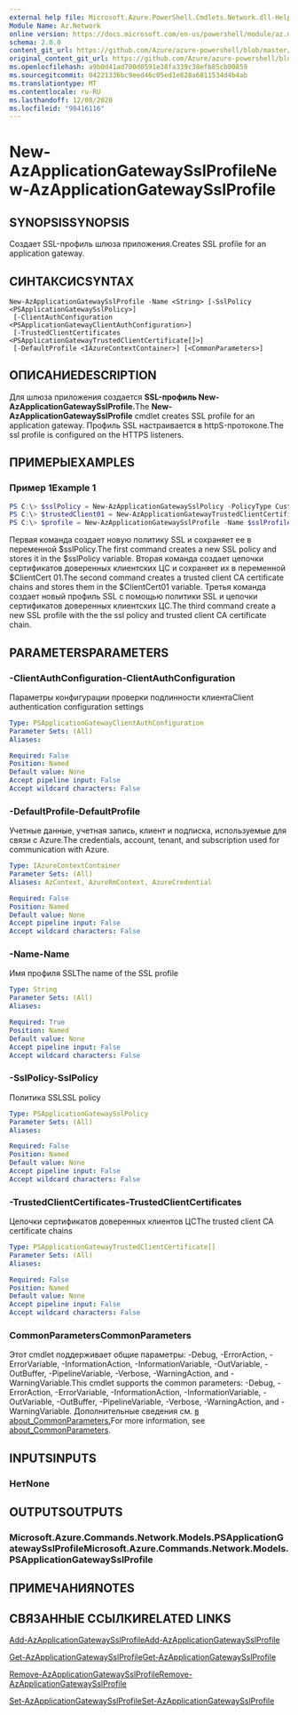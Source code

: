 ```yaml
---
external help file: Microsoft.Azure.PowerShell.Cmdlets.Network.dll-Help.xml
Module Name: Az.Network
online version: https://docs.microsoft.com/en-us/powershell/module/az.network/new-azapplicationgatewaysslprofile
schema: 2.0.0
content_git_url: https://github.com/Azure/azure-powershell/blob/master/src/Network/Network/help/New-AzApplicationGatewaySslProfile.md
original_content_git_url: https://github.com/Azure/azure-powershell/blob/master/src/Network/Network/help/New-AzApplicationGatewaySslProfile.md
ms.openlocfilehash: a9b0d41ad700d0591e38fa339c38efb85cb00859
ms.sourcegitcommit: 04221336bc9eed46c05ed1e828a6811534d4b4ab
ms.translationtype: MT
ms.contentlocale: ru-RU
ms.lasthandoff: 12/08/2020
ms.locfileid: "98416116"
---
```

# <span data-ttu-id="c0d9c-101">New-AzApplicationGatewaySslProfile</span><span class="sxs-lookup"><span data-stu-id="c0d9c-101">New-AzApplicationGatewaySslProfile</span></span>

## <span data-ttu-id="c0d9c-102">SYNOPSIS</span><span class="sxs-lookup"><span data-stu-id="c0d9c-102">SYNOPSIS</span></span>
<span data-ttu-id="c0d9c-103">Создает SSL-профиль шлюза приложения.</span><span class="sxs-lookup"><span data-stu-id="c0d9c-103">Creates SSL profile for an application gateway.</span></span>

## <span data-ttu-id="c0d9c-104">СИНТАКСИС</span><span class="sxs-lookup"><span data-stu-id="c0d9c-104">SYNTAX</span></span>

```
New-AzApplicationGatewaySslProfile -Name <String> [-SslPolicy <PSApplicationGatewaySslPolicy>]
 [-ClientAuthConfiguration <PSApplicationGatewayClientAuthConfiguration>]
 [-TrustedClientCertificates <PSApplicationGatewayTrustedClientCertificate[]>]
 [-DefaultProfile <IAzureContextContainer>] [<CommonParameters>]
```

## <span data-ttu-id="c0d9c-105">ОПИСАНИЕ</span><span class="sxs-lookup"><span data-stu-id="c0d9c-105">DESCRIPTION</span></span>
<span data-ttu-id="c0d9c-106">Для шлюза приложения создается **SSL-профиль New-AzApplicationGatewaySslProfile.**</span><span class="sxs-lookup"><span data-stu-id="c0d9c-106">The **New-AzApplicationGatewaySslProfile** cmdlet creates SSL profile for an application gateway.</span></span> <span data-ttu-id="c0d9c-107">Профиль SSL настраивается в httpS-протоколе.</span><span class="sxs-lookup"><span data-stu-id="c0d9c-107">The ssl profile is configured on the HTTPS listeners.</span></span>

## <span data-ttu-id="c0d9c-108">ПРИМЕРЫ</span><span class="sxs-lookup"><span data-stu-id="c0d9c-108">EXAMPLES</span></span>

### <span data-ttu-id="c0d9c-109">Пример 1</span><span class="sxs-lookup"><span data-stu-id="c0d9c-109">Example 1</span></span>
```powershell
PS C:\> $sslPolicy = New-AzApplicationGatewaySslPolicy -PolicyType Custom -MinProtocolVersion TLSv1_1 -CipherSuite "TLS_ECDHE_ECDSA_WITH_AES_128_GCM_SHA256", "TLS_ECDHE_ECDSA_WITH_AES_256_GCM_SHA384", "TLS_ECDHE_RSA_WITH_AES_128_CBC_SHA", "TLS_RSA_WITH_AES_128_GCM_SHA256"
PS C:\> $trustedClient01 = New-AzApplicationGatewayTrustedClientCertificate -Name "ClientCert01" -CertificateFile "C:\clientCAChain1.cer"
PS C:\> $profile = New-AzApplicationGatewaySslProfile -Name $sslProfile01Name -SslPolicy $sslPolicy -TrustedClientCertificates $trustedClient01
```
<span data-ttu-id="c0d9c-110">Первая команда создает новую политику SSL и сохраняет ее в переменной $sslPolicy.</span><span class="sxs-lookup"><span data-stu-id="c0d9c-110">The first command creates a new SSL policy and stores it in the $sslPolicy variable.</span></span>
<span data-ttu-id="c0d9c-111">Вторая команда создает цепочки сертификатов доверенных клиентских ЦС и сохраняет их в переменной $ClientCert 01.</span><span class="sxs-lookup"><span data-stu-id="c0d9c-111">The second command creates a trusted client CA certificate chains and stores them in the $ClientCert01 variable.</span></span>
<span data-ttu-id="c0d9c-112">Третья команда создает новый профиль SSL с помощью политики SSL и цепочки сертификатов доверенных клиентских ЦС.</span><span class="sxs-lookup"><span data-stu-id="c0d9c-112">The third command create a new SSL profile with the the ssl policy and trusted client CA certificate chain.</span></span>

## <span data-ttu-id="c0d9c-113">PARAMETERS</span><span class="sxs-lookup"><span data-stu-id="c0d9c-113">PARAMETERS</span></span>

### <span data-ttu-id="c0d9c-114">-ClientAuthConfiguration</span><span class="sxs-lookup"><span data-stu-id="c0d9c-114">-ClientAuthConfiguration</span></span>
<span data-ttu-id="c0d9c-115">Параметры конфигурации проверки подлинности клиента</span><span class="sxs-lookup"><span data-stu-id="c0d9c-115">Client authentication configuration settings</span></span>

```yaml
Type: PSApplicationGatewayClientAuthConfiguration
Parameter Sets: (All)
Aliases:

Required: False
Position: Named
Default value: None
Accept pipeline input: False
Accept wildcard characters: False
```

### <span data-ttu-id="c0d9c-116">-DefaultProfile</span><span class="sxs-lookup"><span data-stu-id="c0d9c-116">-DefaultProfile</span></span>
<span data-ttu-id="c0d9c-117">Учетные данные, учетная запись, клиент и подписка, используемые для связи с Azure.</span><span class="sxs-lookup"><span data-stu-id="c0d9c-117">The credentials, account, tenant, and subscription used for communication with Azure.</span></span>

```yaml
Type: IAzureContextContainer
Parameter Sets: (All)
Aliases: AzContext, AzureRmContext, AzureCredential

Required: False
Position: Named
Default value: None
Accept pipeline input: False
Accept wildcard characters: False
```

### <span data-ttu-id="c0d9c-118">-Name</span><span class="sxs-lookup"><span data-stu-id="c0d9c-118">-Name</span></span>
<span data-ttu-id="c0d9c-119">Имя профиля SSL</span><span class="sxs-lookup"><span data-stu-id="c0d9c-119">The name of the SSL profile</span></span>

```yaml
Type: String
Parameter Sets: (All)
Aliases:

Required: True
Position: Named
Default value: None
Accept pipeline input: False
Accept wildcard characters: False
```

### <span data-ttu-id="c0d9c-120">-SslPolicy</span><span class="sxs-lookup"><span data-stu-id="c0d9c-120">-SslPolicy</span></span>
<span data-ttu-id="c0d9c-121">Политика SSL</span><span class="sxs-lookup"><span data-stu-id="c0d9c-121">SSL policy</span></span>

```yaml
Type: PSApplicationGatewaySslPolicy
Parameter Sets: (All)
Aliases:

Required: False
Position: Named
Default value: None
Accept pipeline input: False
Accept wildcard characters: False
```

### <span data-ttu-id="c0d9c-122">-TrustedClientCertificates</span><span class="sxs-lookup"><span data-stu-id="c0d9c-122">-TrustedClientCertificates</span></span>
<span data-ttu-id="c0d9c-123">Цепочки сертификатов доверенных клиентов ЦС</span><span class="sxs-lookup"><span data-stu-id="c0d9c-123">The trusted client CA certificate chains</span></span>

```yaml
Type: PSApplicationGatewayTrustedClientCertificate[]
Parameter Sets: (All)
Aliases:

Required: False
Position: Named
Default value: None
Accept pipeline input: False
Accept wildcard characters: False
```

### <span data-ttu-id="c0d9c-124">CommonParameters</span><span class="sxs-lookup"><span data-stu-id="c0d9c-124">CommonParameters</span></span>
<span data-ttu-id="c0d9c-125">Этот cmdlet поддерживает общие параметры: -Debug, -ErrorAction, -ErrorVariable, -InformationAction, -InformationVariable, -OutVariable, -OutBuffer, -PipelineVariable, -Verbose, -WarningAction, and -WarningVariable.</span><span class="sxs-lookup"><span data-stu-id="c0d9c-125">This cmdlet supports the common parameters: -Debug, -ErrorAction, -ErrorVariable, -InformationAction, -InformationVariable, -OutVariable, -OutBuffer, -PipelineVariable, -Verbose, -WarningAction, and -WarningVariable.</span></span> <span data-ttu-id="c0d9c-126">Дополнительные сведения см. [в about_CommonParameters.](http://go.microsoft.com/fwlink/?LinkID=113216)</span><span class="sxs-lookup"><span data-stu-id="c0d9c-126">For more information, see [about_CommonParameters](http://go.microsoft.com/fwlink/?LinkID=113216).</span></span>

## <span data-ttu-id="c0d9c-127">INPUTS</span><span class="sxs-lookup"><span data-stu-id="c0d9c-127">INPUTS</span></span>

### <span data-ttu-id="c0d9c-128">Нет</span><span class="sxs-lookup"><span data-stu-id="c0d9c-128">None</span></span>

## <span data-ttu-id="c0d9c-129">OUTPUTS</span><span class="sxs-lookup"><span data-stu-id="c0d9c-129">OUTPUTS</span></span>

### <span data-ttu-id="c0d9c-130">Microsoft.Azure.Commands.Network.Models.PSApplicationGatewaySslProfile</span><span class="sxs-lookup"><span data-stu-id="c0d9c-130">Microsoft.Azure.Commands.Network.Models.PSApplicationGatewaySslProfile</span></span>

## <span data-ttu-id="c0d9c-131">ПРИМЕЧАНИЯ</span><span class="sxs-lookup"><span data-stu-id="c0d9c-131">NOTES</span></span>

## <span data-ttu-id="c0d9c-132">СВЯЗАННЫЕ ССЫЛКИ</span><span class="sxs-lookup"><span data-stu-id="c0d9c-132">RELATED LINKS</span></span>

[<span data-ttu-id="c0d9c-133">Add-AzApplicationGatewaySslProfile</span><span class="sxs-lookup"><span data-stu-id="c0d9c-133">Add-AzApplicationGatewaySslProfile</span></span>](./Add-AzApplicationGatewaySslProfile.md)

[<span data-ttu-id="c0d9c-134">Get-AzApplicationGatewaySslProfile</span><span class="sxs-lookup"><span data-stu-id="c0d9c-134">Get-AzApplicationGatewaySslProfile</span></span>](./Get-AzApplicationGatewaySslProfile.md)

[<span data-ttu-id="c0d9c-135">Remove-AzApplicationGatewaySslProfile</span><span class="sxs-lookup"><span data-stu-id="c0d9c-135">Remove-AzApplicationGatewaySslProfile</span></span>](./Remove-AzApplicationGatewaySslProfile.md)

[<span data-ttu-id="c0d9c-136">Set-AzApplicationGatewaySslProfile</span><span class="sxs-lookup"><span data-stu-id="c0d9c-136">Set-AzApplicationGatewaySslProfile</span></span>](./Set-AzApplicationGatewaySslProfile.md)